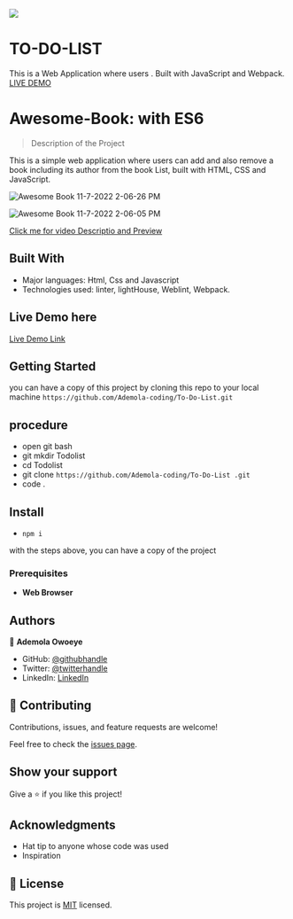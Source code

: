 ![](https://img.shields.io/badge/Microverse-blueviolet)

# TO-DO-LIST

This is a Web Application where users . Built with JavaScript and Webpack.
[LIVE DEMO](https://ademola-coding.github.io/To-Do-List/)

# Awesome-Book: with ES6

> Description of the Project
 
 This is a simple web application where users can add and also remove a book including its author from the book List, built with HTML, CSS and JavaScript.
  
![Awesome Book 11-7-2022 2-06-26 PM](https://user-images.githubusercontent.com/96092850/200319526-7f63d74f-0b12-47d0-93aa-2c446d33cc72.png)

![Awesome Book 11-7-2022 2-06-05 PM](https://user-images.githubusercontent.com/96092850/200319544-65ba1645-b639-45ca-8dd5-8c5b1fe53864.png)

 [Click me for video Descriptio and Preview](https://www.loom.com/share/701f674fa6944e5e80b422f711a6f954)

## Built With

- Major languages: Html, Css and Javascript
- Technologies used: linter, lightHouse, Weblint, Webpack.

## Live Demo here

[Live Demo Link](https://ademola-coding.github.io/Awesome-Book-with-ES6/)

## Getting Started

you can have a copy of this project by cloning this repo to your local machine
`https://github.com/Ademola-coding/To-Do-List.git`

## procedure
- open git bash
- git mkdir Todolist
- cd Todolist
- git clone `https://github.com/Ademola-coding/To-Do-List
.git`
- code .

## Install
 
 - `npm i`
 
with the steps above, you can have a copy of the project 

### Prerequisites

- **Web Browser**

## Authors

👤 **Ademola Owoeye**

- GitHub: [@githubhandle](https://github.com/Ademola-coding)
- Twitter: [@twitterhandle](https://twitter.com/steady1700)
- LinkedIn: [LinkedIn](https://www.linkedin.com/resume-builder/urn:li:fs_memberResume:27973521/)

## 🤝 Contributing

Contributions, issues, and feature requests are welcome!

Feel free to check the [issues page](../../issues/).

## Show your support

Give a ⭐️ if you like this project!

## Acknowledgments

- Hat tip to anyone whose code was used
- Inspiration

## 📝 License

This project is [MIT](./MIT.md) licensed.



<!-- capstone
This is a project for a climate change summit website. It contains details about the conference such as the speakers, the date, venue and the main speakers.

Built With
HTML/CSS/JS
Getting Started
Click on the clone button to copy the clone
Open Terminal and run git clone
Clone the repo
From you terminal run " code ." to open in your code editor.
Sneak peek to my Capston Project
Portfolio: Alaa Shaheen
Authors
👤 Alaa Shaheen

GitHub: @AlaaShaheen2
Twitter: @Alaa Shaheen
LinkedIn: @Alaa Shaheen
🤝 Contributing
Contributions, issues, and feature requests are welcome!

Show your support
Give a ⭐️ if you like this project!

Video Description
The video description of the project can be accessed using this loom link

Setup
copy this link https://github.com/AlaaShaheen2/capstone.
get the directory that you want to clone the repository.
open the command prompt in this directory.
write https://github.com/AlaaShaheen2/capstone.
go to the repository folder in your command prompt and open index.html file
Install
write https://github.com/AlaaShaheen2/capstone.
go to the repository folder in your command prompt and open index.html file
Usage
By clicking on 'Go live' in VS studio, you can be able to see this project in action.
You can also access this open source website in the aboue provided demo link
Run tests
You can navigate to different parts of the page from the navigation bar and you can also inspect using the available browser tools to se how the webpages were built.
Deployment
The project is deployed at https://alaashaheen2.github.io/capstone/
Acknowledgments
Thanks to the reviewers
Thanks to Cindy Shin the author of the original desig
📝 License
@Cindy Shin

This project is MIT licensed. --->
